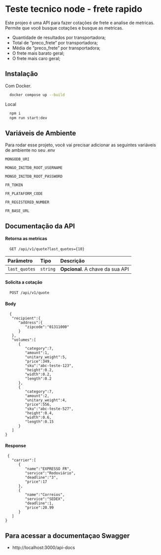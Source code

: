 
# Teste tecnico node - frete rapido

Este projeo é uma API para fazer cotações de frete e analise de metricas. Permite que você busque cotações e busque as metricas.

- Quantidade de resultados por transportadora;
- Total de “preco_frete” por transportadora;
- Média de “preco_frete” por transportadora;
- O frete mais barato geral;
- O frete mais caro geral;





## Instalação

Com Docker.

```bash
  docker compose up --build
```

Local

```bash
  npm i
  npm run start:dev
```
## Variáveis de Ambiente

Para rodar esse projeto, você vai precisar adicionar as seguintes variáveis de ambiente no seu .env

`MONGODB_URI`

`MONGO_INITDB_ROOT_USERNAME`

`MONGO_INITDB_ROOT_PASSWORD`

`FR_TOKEN`

`FR_PLATAFORM_CODE`

`FR_REGISTERED_NUMBER`

`FR_BASE_URL`


## Documentação da API

#### Retorna as metricas

```http
  GET /api/v1/quote?last_quotes={10}
```

| Parâmetro   | Tipo       | Descrição                           |
| :---------- | :--------- | :---------------------------------- |
| `last_quotes` | `string` | **Opcional**. A chave da sua API |

#### Solicita a cotação

```http
  POST /api/v1/quote
```

#### Body

```http
  {
   "recipient":{
      "address":{
         "zipcode":"01311000"
      }
   },
   "volumes":[
      {
         "category":7,
         "amount":1,
         "unitary_weight":5,
         "price":349,
         "sku":"abc-teste-123",
         "height":0.2,
         "width":0.2,
         "length":0.2
      },
      {
         "category":7,
         "amount":2,
         "unitary_weight":4,
         "price":556,
         "sku":"abc-teste-527",
         "height":0.4,
         "width":0.6,
         "length":0.15
      }
   ]
}
```

#### Response

```http
 {
   "carrier":[
      {
         "name":"EXPRESSO FR",
         "service":"Rodoviário",
         "deadline":"3",
         "price":17
      },
      {
         "name":"Correios",
         "service":"SEDEX",
         "deadline":1,
         "price":20.99
      }
   ]
}
```



## Para acessar a documentaçao Swagger

 - http://localhost:3000/api-docs

